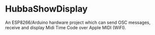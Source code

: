 # HubbaShowDisplay
An ESP8266/Arduino hardware project which can send OSC messages, receive and display Midi Time Code over Apple MIDI (WiFI). 

